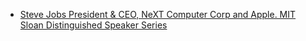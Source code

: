 - [Steve Jobs President & CEO, NeXT Computer Corp and Apple. MIT Sloan Distinguished Speaker Series](https://www.youtube.com/watch?v=Gk-9Fd2mEnI)